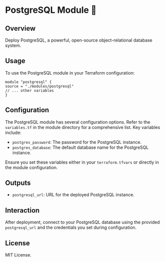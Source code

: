 # PostgreSQL Module 🐘

## Overview

Deploy PostgreSQL, a powerful, open-source object-relational database system.

## Usage

To use the PostgreSQL module in your Terraform configuration:

```hcl
module "postgresql" {
source = "./modules/postgresql"
// ... other variables
}
```

## Configuration

The PostgreSQL module has several configuration options. Refer to the `variables.tf` in the module directory for a comprehensive list. Key variables include:

-   `postgres_password`: The password for the PostgreSQL instance.
-   `postgres_database`: The default database name for the PostgreSQL instance.

Ensure you set these variables either in your `terraform.tfvars` or directly in the module configuration.

## Outputs

-   `postgresql_url`: URL for the deployed PostgreSQL instance.

## Interaction

After deployment, connect to your PostgreSQL database using the provided `postgresql_url` and the credentials you set during configuration.

## License

MIT License.

